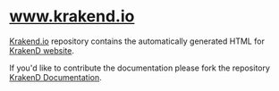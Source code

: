 # www.krakend.io
[Krakend.io](https://github.com/devopsfaith/krakend.io) repository contains the automatically generated HTML for [KrakenD website](//www.krakend.io).

If you'd like to contribute the documentation please fork the repository [KrakenD Documentation](https://github.com/krakend/krakend-documentation).